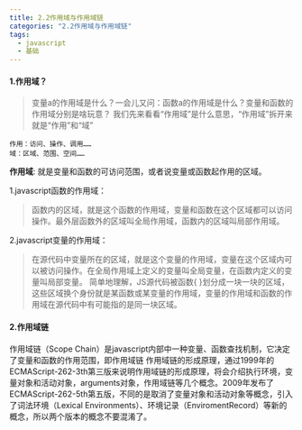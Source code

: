 ```yaml
---
title: 2.2作用域与作用域链
categories: "2.2作用域与作用域链"
tags:
  - javascript
  - 基础
---
```

#### 1.作用域？

> 变量a的作用域是什么？一会儿又问：函数a的作用域是什么？变量和函数的作用域分别是啥玩意？
我们先来看看“作用域”是什么意思，“作用域”拆开来就是“作用”和“域”
```
作用：访问、操作、调用……
域：区域、范围、空间……
```
**作用域**: 就是变量和函数的可访问范围，或者说变量或函数起作用的区域。

1.javascript函数的作用域：
> 函数内的区域，就是这个函数的作用域，变量和函数在这个区域都可以访问操作。最外层函数外的区域叫全局作用域，函数内的区域叫局部作用域。

2.javascript变量的作用域：
> 在源代码中变量所在的区域，就是这个变量的作用域，变量在这个区域内可以被访问操作。在全局作用域上定义的变量叫全局变量，在函数内定义的变量叫局部变量。
简单地理解，JS源代码被函数{ }划分成一块一块的区域，这些区域换个身份就是某函数或某变量的作用域，变量的作用域和函数的作用域在源代码中有可能指的是同一块区域。

#### 2.作用域链
作用域链（Scope Chain）是javascript内部中一种变量、函数查找机制，它决定了变量和函数的作用范围，即作用域链
作用域链的形成原理，通过1999年的ECMAScript-262-3th第三版来说明作用域链的形成原理，将会介绍执行环境，变量对象和活动对象，arguments对象，作用域链等几个概念。2009年发布了ECMAScript-262-5th第五版，不同的是取消了变量对象和活动对象等概念，引入了词法环境（Lexical Environments）、环境记录（EnviromentRecord）等新的概念，所以两个版本的概念不要混淆了。
